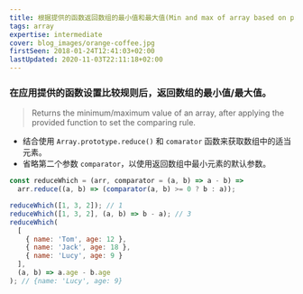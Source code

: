 ```yaml
---
title: 根据提供的函数返回数组的最小值和最大值(Min and max of array based on provided function)
tags: array
expertise: intermediate
cover: blog_images/orange-coffee.jpg
firstSeen: 2018-01-24T12:41:03+02:00
lastUpdated: 2020-11-03T22:11:18+02:00
---
```


### 在应用提供的函数设置比较规则后，返回数组的最小值/最大值。
> Returns the minimum/maximum value of an array, after applying the provided function to set the comparing rule.

- 结合使用 `Array.prototype.reduce()` 和 `comarator` 函数来获取数组中的适当元素。
- 省略第二个参数 `comparator`，以使用返回数组中最小元素的默认参数。

```js
const reduceWhich = (arr, comparator = (a, b) => a - b) =>
  arr.reduce((a, b) => (comparator(a, b) >= 0 ? b : a));
```

```js
reduceWhich([1, 3, 2]); // 1
reduceWhich([1, 3, 2], (a, b) => b - a); // 3
reduceWhich(
  [
    { name: 'Tom', age: 12 },
    { name: 'Jack', age: 18 },
    { name: 'Lucy', age: 9 }
  ],
  (a, b) => a.age - b.age
); // {name: 'Lucy', age: 9}
```
